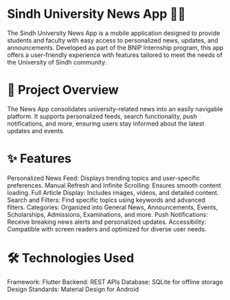 # Sindh University News App 📱📰
The Sindh University News App is a mobile application designed to provide students and faculty with easy access to personalized news, updates, and announcements. Developed as part of the BNIP Internship program, this app offers a user-friendly experience with features tailored to meet the needs of the University of Sindh community.

# 🎯 Project Overview
The News App consolidates university-related news into an easily navigable platform. It supports personalized feeds, search functionality, push notifications, and more, ensuring users stay informed about the latest updates and events.

# ✨ Features
Personalized News Feed: Displays trending topics and user-specific preferences.
Manual Refresh and Infinite Scrolling: Ensures smooth content loading.
Full Article Display: Includes images, videos, and detailed content.
Search and Filters: Find specific topics using keywords and advanced filters.
Categories: Organized into General News, Announcements, Events, Scholarships, Admissions, Examinations, and more.
Push Notifications: Receive breaking news alerts and personalized updates.
Accessibility: Compatible with screen readers and optimized for diverse user needs.

# 🛠️ Technologies Used
Framework: Flutter
Backend: REST APIs
Database: SQLite for offline storage
Design Standards: Material Design for Android
